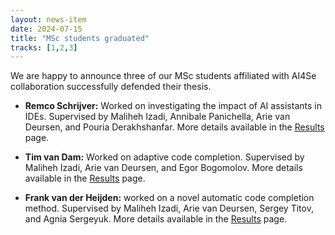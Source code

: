 ```yaml
---
layout: news-item
date: 2024-07-15
title: "MSc students graduated"
tracks: [1,2,3]
---
```



We are happy to announce three of our MSc students affiliated with AI4Se collaboration successfully defended their thesis.


- **Remco Schrijver:** Worked on investigating the impact of AI assistants in IDEs. Supervised by Maliheh Izadi, Annibale Panichella, Arie van Deursen, and Pouria Derakhshanfar. More details available in the [Results]() page.

- **Tim van Dam:** Worked on adaptive code completion. Supervised by Maliheh Izadi, Arie van Deursen, and Egor Bogomolov. More details available in the [Results]() page.

- **Frank van der Heijden:** worked on a novel automatic code completion method. Supervised by Maliheh Izadi, Arie van Deursen, Sergey Titov, and Agnia Sergeyuk. More details available in the [Results]() page.




